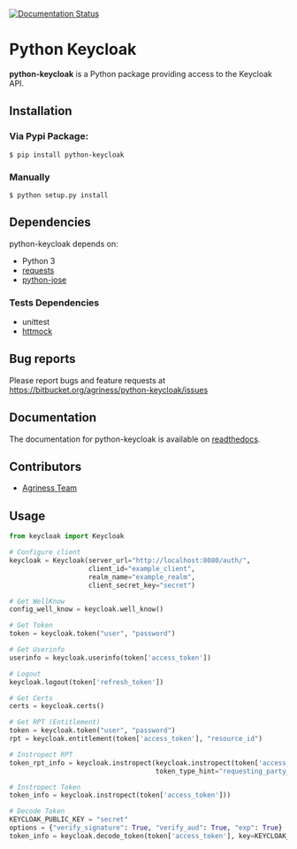 [![Documentation Status](https://readthedocs.org/projects/python-keycloak/badge/?version=latest)](http://python-keycloak.readthedocs.io/en/latest/?badge=latest)

Python Keycloak
====================

**python-keycloak** is a Python package providing access to the Keycloak API.

## Installation

### Via Pypi Package:

``` $ pip install python-keycloak ```

### Manually

``` $ python setup.py install ```

## Dependencies

python-keycloak depends on:

* Python 3
* [requests](http://docs.python-requests.org/en/master/)
* [python-jose](http://python-jose.readthedocs.io/en/latest/)

### Tests Dependencies

* unittest
* [httmock](https://github.com/patrys/httmock)

## Bug reports

Please report bugs and feature requests at
https://bitbucket.org/agriness/python-keycloak/issues

## Documentation

The documentation for python-keycloak is available on [readthedocs](http://python-keycloak.readthedocs.io).

## Contributors

* [Agriness Team](http://www.agriness.com/pt/)

## Usage

```python
from keycloak import Keycloak

# Configure client
keycloak = Keycloak(server_url="http://localhost:8080/auth/",
                    client_id="example_client",
                    realm_name="example_realm",
                    client_secret_key="secret")

# Get WellKnow
config_well_know = keycloak.well_know()

# Get Token
token = keycloak.token("user", "password")

# Get Userinfo
userinfo = keycloak.userinfo(token['access_token'])

# Logout
keycloak.logout(token['refresh_token'])

# Get Certs
certs = keycloak.certs()

# Get RPT (Entitlement)
token = keycloak.token("user", "password")
rpt = keycloak.entitlement(token['access_token'], "resource_id")

# Instropect RPT
token_rpt_info = keycloak.instropect(keycloak.instropect(token['access_token'], rpt=rpt['rpt'],
                                     token_type_hint="requesting_party_token"))

# Instropect Token
token_info = keycloak.instropect(token['access_token']))

# Decode Token
KEYCLOAK_PUBLIC_KEY = "secret"
options = {"verify_signature": True, "verify_aud": True, "exp": True}
token_info = keycloak.decode_token(token['access_token'], key=KEYCLOAK_PUBLIC_KEY, options=options)

```
